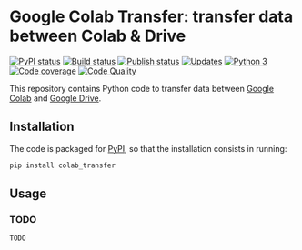 # Google Colab Transfer: transfer data between Colab & Drive

[![PyPI status][pypi-image]][pypi]
[![Build status][build-image]][build]
[![Publish status][publish-image]][build]
[![Updates][dependency-image]][pyup]
[![Python 3][python3-image]][pyup]
[![Code coverage][codecov-image]][codecov]
[![Code Quality][codacy-image]][codacy]
  
This repository contains Python code to transfer data between [Google Colab](https://colab.research.google.com) and [Google Drive](https://www.google.com/drive/).

## Installation

The code is packaged for [PyPI](https://pypi.org/project/Google-Colab-Transfer/), so that the installation consists in running:

```bash
pip install colab_transfer
```

## Usage

### TODO

```python
TODO
```

<!-- Definitions -->

  [pypi]: https://pypi.python.org/pypi/Google-Colab-Transfer
  [pypi-image]: https://badge.fury.io/py/Google-Colab-Transfer.svg

  [build]: <https://github.com/woctezuma/google-colab-transfer/actions>
  [build-image]: <https://github.com/woctezuma/google-colab-transfer/workflows/Python package/badge.svg?branch=master>
  [publish-image]: <https://github.com/woctezuma/google-colab-transfer/workflows/Upload Python Package/badge.svg?branch=master>

  [pyup]: https://pyup.io/repos/github/woctezuma/google-colab-transfer/
  [dependency-image]: https://pyup.io/repos/github/woctezuma/google-colab-transfer/shield.svg
  [python3-image]: https://pyup.io/repos/github/woctezuma/google-colab-transfer/python-3-shield.svg

  [codecov]: https://codecov.io/gh/woctezuma/google-colab-transfer
  [codecov-image]: https://codecov.io/gh/woctezuma/google-colab-transfer/branch/master/graph/badge.svg

  [codacy]: https://www.codacy.com/app/woctezuma/google-colab-transfer
  [codacy-image]: https://api.codacy.com/project/badge/Grade/8d61b0dec7c346289a73f4cc3a760c53
